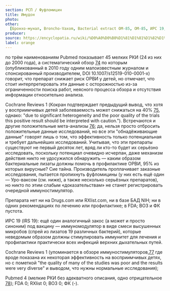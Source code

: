 ```yaml
---
section: РСП / Фуфломицин
title: Имудон
photo:
other:
  [Бронхо-мунал, Broncho-Vaxom, Bacterial extract OM-85, OM-85, ИРС 19, IRS 19]
producer:
source: https://encyclopatia.ru/wiki/%D0%A0%D0%B0%D1%81%D1%81%D1%82%D1%80%D0%B5%D0%BB%D1%8C%D0%BD%D1%8B%D0%B9_%D1%81%D0%BF%D0%B8%D1%81%D0%BE%D0%BA_%D0%BF%D1%80%D0%B5%D0%BF%D0%B0%D1%80%D0%B0%D1%82%D0%BE%D0%B2
label: orange
---
```


по трём наименованиям Pubmed показывает 45 мелких РКИ (24 из них до 2000 года), а систематический обзор [74](http://www.crd.york.ac.uk/CRDWeb/ShowRecord.asp?AccessionNumber=12010001801) по которым (опубликованный в 2010 году одним малоизвестным журналом и спонсированный производителем, DOI 10.1007/s12519-010-0001-x) говорит, что препарат снижает риск ОРВИ у детей, но отмечает, что стоит интерпретировать эти данные с осторожностью из-за ограниченности поиска работ, неясного процесса обзора и отсутствия информации относительно анализа.

Cochrane Reviews 1 (Кокран подтверждает предыдущий вывод, что хотя у восприимчивых детей заболеваемость может снижаться на 40% [75](http://dx.doi.org/10.1002/14651858.CD004974.pub2), однако: "due to significant heterogeneity and the poor quality of the trials this positive result should be interpreted with caution."). Встречаются и другие положительные мета-анализы [76](http://europepmc.org/abstract/MED/22155205); да, нельзя просто отбросить положительные данные исследований, но все эти "обнадёживающие данные" говорят лишь о том, что эффективность только потенциальная и требует дальнейших исследований. Учитывая, что эти препараты существуют не первый десяток лет, вряд ли кто-то будет их серьёзно исследовать, поскольку потенциал очевидно исчерпан, даже механизм действия никто не удосужился обнаружить — каким образом бактериальные лизаты должны помочь в профилактике ОРВИ, 95% из которых вирусные? Сие тайна. Производитель проплачивает заказные исследования, пытается пропихнуть фуфломицины (у них есть ещё один — Уро-ваксом (см. ниже), а также несколько серьёзных препаратов), но никто по этим слабым «доказательствам» не станет регистрировать очередной иммуностимулятор.

Препарата нет ни на Drugs.com или RXlist.com, ни в базе БАД NIH; ни в одних рекомендациях по лечению или профилактике; в FDA; ВОЗ и ФК пустота.

ИРС 19 (IRS 19): ещё один аналогичный закос (а может и просто синоним) под вакцину — иммуномодулятор в виде смеси высушенных микробов (спрей из лизатов 19 различных бактерий), которые неведомым образом должны стимулировать иммунитет для лечения и профилактики практически всех инфекций верхних дыхательных путей.

Cochrane Reviews 1 (упоминается в обзоре иммуностимуляторов,[77](http://www.cochrane.org/CD004974/ARI_immunostimulants-to-prevent-acute-respiratory-tract-infections-in-children) где вроде показана их некоторая эффективность на восприимчивых детях, но с пометкой "the quality of many of the studies was poor and the results were very diverse" и выводом, что нужны нормальные исследования);

Pubmed 4 (мелкие РКИ без адекватного описания, одно отрицательное [78](http://www.ncbi.nlm.nih.gov/pubmed/3805711)); FDA 0; RXlist 0; ВОЗ 0; ФК (-).

